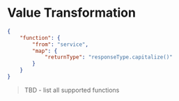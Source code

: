 # Value Transformation

```json
{
    "function": {
        "from": "service",
        "map": {
            "returnType": "responseType.capitalize()"
        }
    }
}
```

> TBD - list all supported functions
